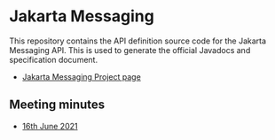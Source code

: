 # Jakarta Messaging

This repository contains the API definition source code for the Jakarta Messaging API. This is used to generate the official Javadocs and specification document.

* [Jakarta Messaging Project page](https://projects.eclipse.org/projects/ee4j.messaging)

## Meeting minutes

* [16th June 2021](minutes/2021-06-16.md)